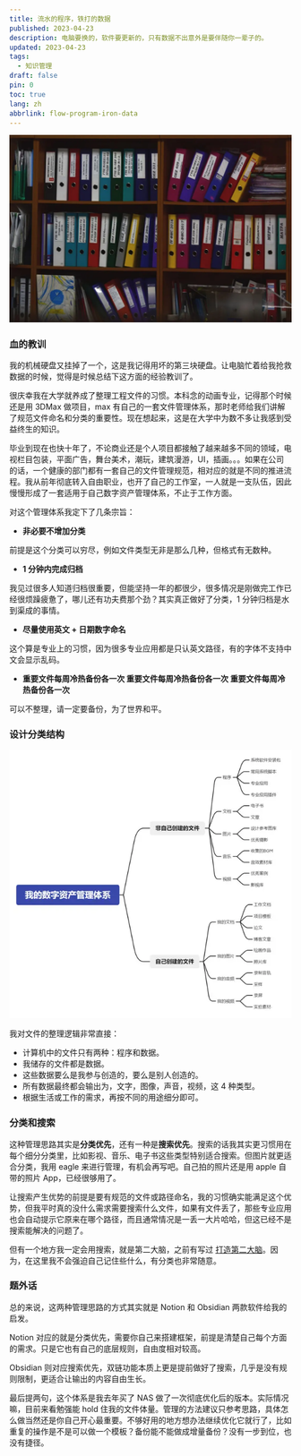```yaml
---
title: 流水的程序，铁打的数据
published: 2023-04-23
description: 电脑要换的，软件要更新的，只有数据不出意外是要伴随你一辈子的。
updated: 2023-04-23
tags:
  - 知识管理
draft: false
pin: 0
toc: true
lang: zh
abbrlink: flow-program-iron-data
---
```


![封面](./_images/流水的程序，铁打的数据-1754479848226.webp)

### 血的教训

我的机械硬盘又挂掉了一个，这是我记得用坏的第三块硬盘。让电脑忙着给我抢救数据的时候，觉得是时候总结下这方面的经验教训了。

很庆幸我在大学就养成了整理工程文件的习惯。本科念的动画专业，记得那个时候还是用 3DMax 做项目，max 有自己的一套文件管理体系，那时老师给我们讲解了规范文件命名和分类的重要性。现在想起来，这是在大学中为数不多让我感到受益终生的知识。

毕业到现在也快十年了，不论商业还是个人项目都接触了越来越多不同的领域，电视栏目包装，平面广告，舞台美术，潮玩，建筑漫游，UI，插画。。。如果在公司的话，一个健康的部门都有一套自己的文件管理规范，相对应的就是不同的推进流程。我从前年彻底转入自由职业，也开了自己的工作室，一人就是一支队伍，因此慢慢形成了一套适用于自己数字资产管理体系，不止于工作方面。

对这个管理体系我定下了几条宗旨：

- **非必要不增加分类**

前提是这个分类可以穷尽，例如文件类型无非是那么几种，但格式有无数种。

- **1 分钟内完成归档**

我见过很多人知道归档很重要，但能坚持一年的都很少，很多情况是刚做完工作已经很烦躁疲惫了，哪儿还有功夫费那个劲？其实真正做好了分类，1 分钟归档是水到渠成的事情。

- **尽量使用英文 + 日期数字命名**

这个算是专业上的习惯，因为很多专业应用都是只认英文路径，有的字体不支持中文会显示乱码。

- **重要文件每周冷热备份各一次 重要文件每周冷热备份各一次 重要文件每周冷热备份各一次**

可以不整理，请一定要备份，为了世界和平。

### 设计分类结构

![文件分类结构](./_images/流水的程序，铁打的数据-1754479862768.webp)

我对文件的整理逻辑非常直接：

- 计算机中的文件只有两种：程序和数据。
- 我储存的文件都是数据。
- 这些数据要么是我参与创造的，要么是别人创造的。
- 所有数据最终都会输出为，文字，图像，声音，视频，这 4 种类型。
- 根据生活或工作的需求，再按不同的用途细分即可。

### 分类和搜索

这种管理思路其实是**分类优先**，还有一种是**搜索优先**。搜索的话我其实更习惯用在每个细分分类里，比如影视、音乐、电子书这些类型特别适合搜索。但图片就更适合分类，我用 eagle 来进行管理，有机会再写吧。自己拍的照片还是用 apple 自带的照片 App，已经很够用了。

让搜索产生优势的前提是要有规范的文件或路径命名，我的习惯确实能满足这个优势，但我平时真的没什么需求需要搜索什么文件，如果有文件丢了，那些专业应用也会自动提示它原来在哪个路径，而且通常情况是一丢一大片哈哈，但这已经不是搜索能解决的问题了。

但有一个地方我一定会用搜索，就是第二大脑，之前有写过 [打造第二大脑](/posts/build-the-second-brain/)。因为，在这里我不会强迫自己记住些什么，有分类也非常随意。

### 题外话

总的来说，这两种管理思路的方式其实就是 Notion 和 Obsidian 两款软件给我的启发。

Notion 对应的就是分类优先，需要你自己来搭建框架，前提是清楚自己每个方面的需求。只是它也有自己的底层规则，自由度相对较高。

Obsidian 则对应搜索优先，双链功能本质上更是提前做好了搜索，几乎是没有规则限制，更适合让输出的内容自由生长。

最后提两句，这个体系是我去年买了 NAS 做了一次彻底优化后的版本。实际情况嘛，目前来看勉强能 hold 住我的文件体量。管理的方法建议只参考思路，具体怎么做当然还是你自己开心最重要。不够好用的地方想办法继续优化它就行了，比如重复的操作是不是可以做一个模板？备份能不能做成增量备份？没有一步到位，也没有捷径。